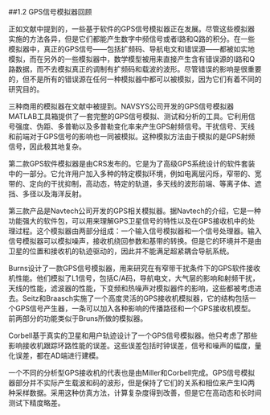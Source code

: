 ##1.2 GPS信号模拟器回顾

正如文献中提到的，一些基于软件的GPS信号模拟器正在发展。尽管这些模拟器实施的方法各异，但是它们都能产生数字中频信号或者I路和Q路的积分。在一些模拟器中，真正的GPS信号——包括扩频码、导航电文和错误源——都被如实地模拟，而在另外的一些模拟器中，数学模型被用来直接产生含有错误源的I路和Q路数据，而不去模拟真正的调制有扩频码和载波的波形。尽管错误的影响是很重要的，但不是所有的错误源在任何一种模拟器中都可以被模拟，因为它们有着不同的研究目的。

三种商用的模拟器在文献中被提到。NAVSYS公司开发的GPS信号模拟器MATLAB工具箱提供了一套完整的GPS信号模拟、测试和分析的工具。它利用信号强度、伪距、多普勒以及多普勒变化率来产生GPS射频信号。干扰信号、天线和前端对于GPS信号的影响也一同被模拟。这种模拟方法由于模拟的是GPS射频信号，因此极其地复杂。

第二款GPS软件模拟器是由CRS发布的。它是为了高级GPS系统设计的软件套装中的一部分。它允许用户加入多种的特定模拟环境，例如电离层闪烁，窄带的、宽带的、定向的干扰抑制，高动态，特定的轨道，多天线的波形前端、等离子体、遮挡、多径以及海洋反射。

第三款产品是Navtech公司开发的GPS相关模拟器。据Navtech的介绍，它是一种功能强大的软件包，可以用来理解GPS卫星信号的特性以及在GPS接收机中的处理过程。这个模拟器由两部分组成：一个输入信号模拟器和一个信号处理器。输入信号模拟器可以模拟噪声，接收机绕回参数和基带的转换。但是它的环境并不是由卫星的位置和接收机的轨迹驱动的，因此并不能满足超紧耦合导航系统。

Burns设计了一款GPS信号模拟器，用来研究在有窄带干扰条件下的GPS软件接收机性能。他们模拟了L1信号，包括C/A码，导航电文，大气层的影响和射频干扰，天线的性能，滤波器的性能，下变频和热噪声对模拟器件的影响，这些都被考虑进去。Seitz和Braasch实施了一个高度灵活的GPS接收机模拟器，它的结构包括一个GPS信号产生器，一条可以加入各种影响的传播路径和一个GPS接收机模型。前两部分的功能类似于Bruns所做的模拟器。

Corbell基于真实的卫星和用户轨迹设计了一个GPS信号模拟器。他只考虑了那些影响接收机跟踪环路性能的误差。这些误差包括时钟误差，信号和噪声的幅度，量化误差，都在AD端进行建模。

一个不同的分析型GPS接收机的代表也是由Miller和Corbell完成。GPS信号模拟器部分并不实际产生载波和码的波形，但是保持了它们的关系和相位来产生IQ两种采样数据。采用这种仿真方法，计算复杂度得到改善，但是它在高动态和长时间测试下精度略差。

